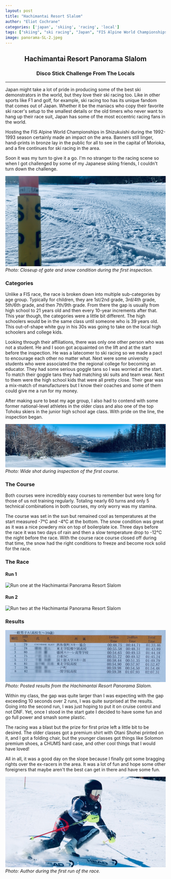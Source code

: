 ```yaml
---
layout: post
title: "Hachimantai Resort Slalom"
author: "Eliot Cochrane"
categories: ['japan', 'skiing', 'racing', 'local']
tags: ["skiing", "ski racing", "Japan", "FIS Alpine World Championships", "Shizukuishi", "racing fans", "ski setup", "ski race", "ski racing culture", "Hachimantai Resort Panorama", "race course", "results", "Choumin", "local ski hills"]
image: panorama-SL-2.jpeg
---
```


## <center>Hachimantai Resort Panorama Slalom</center>
### <center>Disco Stick Challenge From The Locals</center>

***

Japan might take a lot of pride in producing some of the best ski demonstrators in the world, but they love their ski racing too. Like in other sports like F1 and golf, for example, ski racing too has its unique fandom that comes out of Japan. Whether it be the maniacs who copy their favorite ski racer's setup to the smallest details or the old timers who never want to hang up their race suit, Japan has some of the most eccentric racing fans in the world.

Hosting the FIS Alpine World Championships in Shizukuishi during the 1992-1993 season certainly made an impact on the area. Banners still linger, hand-prints in bronze lay in the public for all to see in the capital of Morioka, and a fire continues for ski racing in the area.

Soon it was my turn to give it a go. I'm no stranger to the racing scene so when I got challenged by some of my Japanese skiing friends, I couldn't turn down the challenge. 

![Closeup of gate and snow](/assets/img/panorama-SL-3.jpeg)
*Photo: Closeup of gate and snow condition during the first inspection.*

### Categories

Unlike a FIS race, the race is broken down into multiple sub-categories by age group. Typically for children, they are 1st/2nd grade, 3rd/4th grade, 5th/6th grade, and then 7th/9th grade. From there the gap is usually from high school to 21 years old and then every 10-year increments after that. This year though, the categories were a little bit different. The high schoolers would be in the same class until someone who is 39 years old. This out-of-shape white guy in his 30s was going to take on the local high schoolers and college kids.

Looking through their affiliations, there was only one other person who was not a student. He and I soon got acquainted on the lift and at the start before the inspection. He was a latecomer to ski racing so we made a pact to encourage each other no matter what. Next were some university students who were associated the the regional college for becoming an educator. They had some serious goggle tans so I was worried at the start. To match their goggle tans they had matching ski suits and team wear. Next to them were the high school kids that were all pretty close. Their gear was a mix-match of manufacturers but I know their coaches and some of them could give me a run for my money.

After making sure to beat my age group, I also had to contend with some former national-level athletes in the older class and also one of the top Tohoku skiers in the junior high school age class. With pride on the line, the inspection began.

![Wide shot of course during the first inspection](/assets/img/panorama-SL-1.jpeg)
*Photo: Wide shot during inspection of the first course.*

### The Course

Both courses were incredibly easy courses to remember but were long for those of us not training regularly. Totaling nearly 60 turns and only 5 technical combinations in both courses, my only worry was my stamina. 

The course was set in the sun but remained cool as temperatures at the start measured -7°C and -4°C at the bottom. The snow condition was great as it was a nice powdery mix on top of boilerplate ice. Three days before the race it was two days of rain and then a slow temperature drop to -12°C the night before the race. With the course race course closed off during that time, the snow had the right conditions to freeze and become rock solid for the race.

### The Race

#### Run 1
![Run one at the Hachimantai Panorama Resort Slalom](/assets/img/panorama-SL-R1.gif)


#### Run 2
![Run two at the Hachimantai Panorama Resort Slalom](/assets/img/panorama-SL-R2.gif)

### Results

![Race results from the two runs combined](/assets/img/panorama-SL-4.jpeg)
*Photo: Posted results from the Hachimantai Resort Panorama Slalom.*

Within my class, the gap was quite larger than I was expecting with the gap exceeding 10 seconds over 2 runs, I was quite surprised at the results. Going into the second run, I was just hoping to put it on cruise control and not DNF. Yet, once I stood in the start gate I decided to have some fun and go full power and smash some plastic.

The racing was a blast but the prize for first prize left a little bit to be desired. The older classes got a premium shirt with Otani Shohei printed on it, and I got a folding chair, but the younger classes got things like Solomon premium shoes, a CHUMS hard case, and other cool things that I would have loved!

All in all, it was a good day on the slope because I finally got some bragging rights over the ex-racers in the area. It was a lot of fun and hope some other foreigners that maybe aren't the best can get in there and have some fun.

![Author during the slalom race](/assets/img/panorama-SL-5.jpeg)
*Photo: Author during the first run of the race.*

